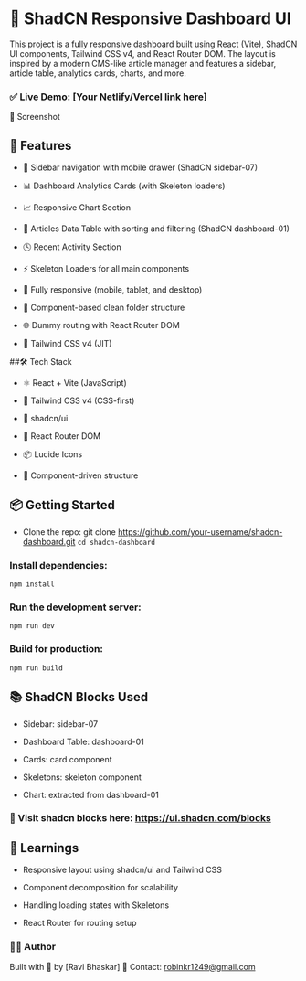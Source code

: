 # 🧩 ShadCN Responsive Dashboard UI
This project is a fully responsive dashboard built using React (Vite), ShadCN UI components, Tailwind CSS v4, and React Router DOM. The layout is inspired by a modern CMS-like article manager and features a sidebar, article table, analytics cards, charts, and more.

### ✅ Live Demo: [Your Netlify/Vercel link here]

📸 Screenshot

## 🚀 Features
- 🔗 Sidebar navigation with mobile drawer (ShadCN sidebar-07)

- 📊 Dashboard Analytics Cards (with Skeleton loaders)

- 📈 Responsive Chart Section

- 📄 Articles Data Table with sorting and filtering (ShadCN dashboard-01)

- 🕓 Recent Activity Section

- ⚡ Skeleton Loaders for all main components

- 📱 Fully responsive (mobile, tablet, and desktop)

- 🧱 Component-based clean folder structure

- 🌐 Dummy routing with React Router DOM

- 🍃 Tailwind CSS v4 (JIT)

##🛠️ Tech Stack
- ⚛️ React + Vite (JavaScript)

- 💅 Tailwind CSS v4 (CSS-first)

- 🧩 shadcn/ui

- 🧭 React Router DOM

- 📦 Lucide Icons

- 🧱 Component-driven structure


## 📦 Getting Started
- Clone the repo: git clone https://github.com/your-username/shadcn-dashboard.git
```cd shadcn-dashboard```

### Install dependencies:

```npm install```

### Run the development server:

```npm run dev```

### Build for production:

```npm run build```

## 📚 ShadCN Blocks Used
- Sidebar: sidebar-07

- Dashboard Table: dashboard-01

- Cards: card component

- Skeletons: skeleton component

- Chart: extracted from dashboard-01

### 🧩 Visit shadcn blocks here: https://ui.shadcn.com/blocks

## 🧠 Learnings
- Responsive layout using shadcn/ui and Tailwind CSS

- Component decomposition for scalability

- Handling loading states with Skeletons

- React Router for routing setup

### 👨‍💻 Author
Built with 💙 by [Ravi Bhaskar]
📧 Contact: robinkr1249@gmail.com
